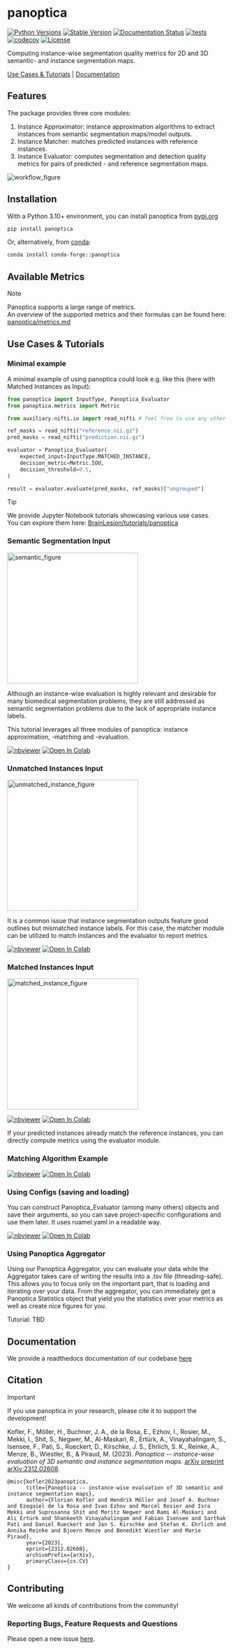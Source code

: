 

# panoptica

[![Python Versions](https://img.shields.io/pypi/pyversions/panoptica)](https://pypi.org/project/panoptica/)
[![Stable Version](https://img.shields.io/pypi/v/panoptica?label=stable)](https://pypi.python.org/pypi/panoptica/)
[![Documentation Status](https://readthedocs.org/projects/panoptica/badge/?version=latest)](http://panoptica.readthedocs.io/?badge=latest)
[![tests](https://github.com/BrainLesion/panoptica/actions/workflows/tests.yml/badge.svg)](https://github.com/BrainLesion/panoptica/actions/workflows/tests.yml)
[![codecov](https://codecov.io/gh/BrainLesion/panoptica/graph/badge.svg?token=A7FWUKO9Y4)](https://codecov.io/gh/BrainLesion/panoptica)
[![License](https://img.shields.io/badge/License-Apache%202.0-blue.svg)](https://opensource.org/licenses/Apache-2.0)

Computing instance-wise segmentation quality metrics for 2D and 3D semantic- and instance segmentation maps.

 
[Use Cases & Tutorials](#use-cases--tutorials) | [Documentation](#documentation)

## Features

The package provides three core modules:

1. Instance Approximator: instance approximation algorithms to extract instances from semantic segmentation maps/model outputs.
2. Instance Matcher: matches predicted instances with reference instances.
3. Instance Evaluator: computes segmentation and detection quality metrics for pairs of predicted - and reference segmentation maps.

![workflow_figure](https://github.com/BrainLesion/panoptica/blob/main/examples/figures/workflow.png?raw=true)

## Installation

With a Python 3.10+ environment, you can install panoptica from [pypi.org](https://pypi.org/project/panoptica/)

```sh
pip install panoptica
```

Or, alternatively, from [conda](https://anaconda.org/conda-forge/panoptica):

```sh
conda install conda-forge::panoptica
```

## Available Metrics

> [!NOTE]
> Panoptica supports a large range of metrics. <br>
> An overview of the supported metrics and their formulas can be found here: [panoptica/metrics.md](https://github.com/BrainLesion/panoptica/tree/main/metrics.md)

## Use Cases & Tutorials


### Minimal example

A minimal example of using panoptica could look e.g. like this (here with Matched Instances as Input):
```python
from panoptica import InputType, Panoptica_Evaluator
from panoptica.metrics import Metric

from auxiliary.nifti.io import read_nifti # feel free to use any other way to read nifti files

ref_masks = read_nifti("reference.nii.gz")
pred_masks = read_nifti("prediction.nii.gz")

evaluator = Panoptica_Evaluator(
    expected_input=InputType.MATCHED_INSTANCE,
    decision_metric=Metric.IOU,
    decision_threshold=0.5,
)

result = evaluator.evaluate(pred_masks, ref_masks)["ungrouped"]
```


> [!TIP]
> We provide Jupyter Notebook tutorials showcasing various use cases. <br>
> You can explore them here: [BrainLesion/tutorials/panoptica](https://github.com/BrainLesion/tutorials/tree/main/panoptica) <br>

### Semantic Segmentation Input

<img src="https://github.com/BrainLesion/panoptica/blob/main/examples/figures/semantic.png?raw=true" alt="semantic_figure" height="300"/>

Although an instance-wise evaluation is highly relevant and desirable for many biomedical segmentation problems, they are still addressed as semantic segmentation problems due to the lack of appropriate instance labels.

This tutorial leverages all three modules of panoptica: instance approximation, -matching and -evaluation.

[![nbviewer](https://raw.githubusercontent.com/jupyter/design/master/logos/Badges/nbviewer_badge.svg)](https://nbviewer.jupyter.org/github/BrainLesion/tutorials/blob/main/panoptica/example_spine_semantic.ipynb)
<a target="_blank" href="https://colab.research.google.com/github/BrainLesion/tutorials/blob/main/panoptica/example_spine_semantic.ipynb">
  <img src="https://colab.research.google.com/assets/colab-badge.svg" alt="Open In Colab"/>
</a>


### Unmatched Instances Input

<img src="https://github.com/BrainLesion/panoptica/blob/main/examples/figures/unmatched_instance.png?raw=true" alt="unmatched_instance_figure" height="300"/>

It is a common issue that instance segmentation outputs feature good outlines but mismatched instance labels.
For this case, the matcher module can be utilized to match instances and the evaluator to report metrics.

[![nbviewer](https://raw.githubusercontent.com/jupyter/design/master/logos/Badges/nbviewer_badge.svg)](https://nbviewer.jupyter.org/github/BrainLesion/tutorials/blob/main/panoptica/example_spine_unmatched_instance.ipynb)
<a target="_blank" href="https://colab.research.google.com/github/BrainLesion/tutorials/blob/main/panoptica/example_spine_unmatched_instance.ipynb">
  <img src="https://colab.research.google.com/assets/colab-badge.svg" alt="Open In Colab"/>
</a>



### Matched Instances Input

<img src="https://github.com/BrainLesion/panoptica/blob/main/examples/figures/matched_instance.png?raw=true" alt="matched_instance_figure" height="300"/>

[![nbviewer](https://raw.githubusercontent.com/jupyter/design/master/logos/Badges/nbviewer_badge.svg)](https://nbviewer.jupyter.org/github/BrainLesion/tutorials/blob/main/panoptica/example_spine_matched_instance.ipynb)
<a target="_blank" href="https://colab.research.google.com/github/BrainLesion/tutorials/blob/main/panoptica/example_spine_matched_instance.ipynb">
  <img src="https://colab.research.google.com/assets/colab-badge.svg" alt="Open In Colab"/>
</a>

If your predicted instances already match the reference instances, you can directly compute metrics using the evaluator module.

### Matching Algorithm Example
[![nbviewer](https://raw.githubusercontent.com/jupyter/design/master/logos/Badges/nbviewer_badge.svg)](https://nbviewer.jupyter.org/github/BrainLesion/tutorials/blob/main/panoptica/example_spine_matching_algorithm.ipynb)
<a target="_blank" href="https://colab.research.google.com/github/BrainLesion/tutorials/blob/main/panoptica/example_spine_matching_algorithm.ipynb">
  <img src="https://colab.research.google.com/assets/colab-badge.svg" alt="Open In Colab"/>
</a>


### Using Configs (saving and loading)

You can construct Panoptica_Evaluator (among many others) objects and save their arguments, so you can save project-specific configurations and use them later.
It uses ruamel.yaml in a readable way.

[![nbviewer](https://raw.githubusercontent.com/jupyter/design/master/logos/Badges/nbviewer_badge.svg)](https://nbviewer.jupyter.org/github/BrainLesion/tutorials/blob/main/panoptica/example_config.ipynb)
<a target="_blank" href="https://colab.research.google.com/github/BrainLesion/tutorials/blob/main/panoptica/example_config.ipynb">
  <img src="https://colab.research.google.com/assets/colab-badge.svg" alt="Open In Colab"/>
</a>


### Using Panoptica Aggregator

Using our Panoptica Aggregator, you can evaluate your data while the Aggregator takes care of writing the results into a .tsv file (threading-safe). This allows you to focus only on the important part, that is loading and iterating over your data.
From the aggregator, you can immediately get a Panoptica Statistics object that yield you the statistics over your metrics as well as create nice figures for you.

Tutorial: TBD

## Documentation

We provide a readthedocs documentation of our codebase [here](https://panoptica.readthedocs.io/en/latest/?badge=latest)

## Citation

> [!IMPORTANT]
> If you use panoptica in your research, please cite it to support the development!

Kofler, F., Möller, H., Buchner, J. A., de la Rosa, E., Ezhov, I., Rosier, M., Mekki, I., Shit, S., Negwer, M., Al-Maskari, R., Ertürk, A., Vinayahalingam, S., Isensee, F., Pati, S., Rueckert, D., Kirschke, J. S., Ehrlich, S. K., Reinke, A., Menze, B., Wiestler, B., & Piraud, M. (2023). *Panoptica -- instance-wise evaluation of 3D semantic and instance segmentation maps.* [arXiv preprint arXiv:2312.02608](https://arxiv.org/abs/2312.02608).

```
@misc{kofler2023panoptica,
      title={Panoptica -- instance-wise evaluation of 3D semantic and instance segmentation maps}, 
      author={Florian Kofler and Hendrik Möller and Josef A. Buchner and Ezequiel de la Rosa and Ivan Ezhov and Marcel Rosier and Isra Mekki and Suprosanna Shit and Moritz Negwer and Rami Al-Maskari and Ali Ertürk and Shankeeth Vinayahalingam and Fabian Isensee and Sarthak Pati and Daniel Rueckert and Jan S. Kirschke and Stefan K. Ehrlich and Annika Reinke and Bjoern Menze and Benedikt Wiestler and Marie Piraud},
      year={2023},
      eprint={2312.02608},
      archivePrefix={arXiv},
      primaryClass={cs.CV}
}
```

## Contributing

We welcome all kinds of contributions from the community!

### Reporting Bugs, Feature Requests and Questions

Please open a new issue [here](https://github.com/BrainLesion/panoptica/issues).
